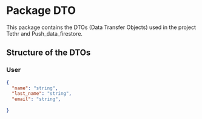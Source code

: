 # Package DTO
This package contains the DTOs (Data Transfer Objects) used in the project Tethr and Push_data_firestore.

## Structure of the DTOs

### User
```json
{
  "name": "string",
  "last_name": "string",
  "email": "string",
  
}
```
